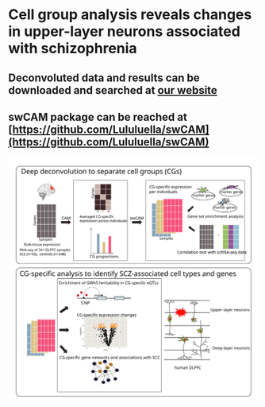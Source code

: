 # Cell group analysis reveals changes in upper-layer neurons associated with schizophrenia

## Deconvoluted data and results can be downloaded and searched at [our website](http://lbpg.upstate.edu/module_search/)
## swCAM package can be reached at [https://github.com/Lululuella/swCAM](https://github.com/Lululuella/swCAM)

![image](https://github.com/RujiaDai/CellSpecificAnalysis/blob/master/figures/figures1.svg)
